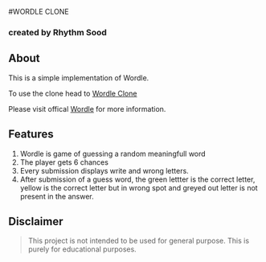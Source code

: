 #WORDLE CLONE

### created by Rhythm Sood

## About

This is a simple implementation of Wordle.

To use the clone head to [Wordle Clone](https://wordle-clone-peach-zeta.vercel.app/)

Please visit offical [Wordle](https://www.nytimes.com/games/wordle/index.html) for more information.

## Features

1. Wordle is game of guessing a random meaningfull word
2. The player gets 6 chances
3. Every submission displays write and wrong letters.
4. After submission of a guess word, the green lettter is the correct letter, yellow is the correct letter but in wrong spot and greyed out letter is not present in the answer.

## Disclaimer

> This project is not intended to be used for general purpose. This is purely for educational purposes.